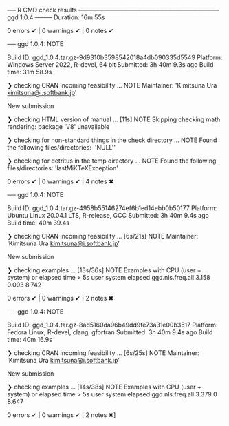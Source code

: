 ── R CMD check results ───────────────────────────────── ggd 1.0.4 ────
Duration: 16m 55s

0 errors ✔ | 0 warnings ✔ | 0 notes ✔

── ggd 1.0.4: NOTE

  Build ID:   ggd_1.0.4.tar.gz-9d9310b3598542018a4db090335d5549
  Platform:   Windows Server 2022, R-devel, 64 bit
  Submitted:  3h 40m 9.3s ago
  Build time: 31m 58.9s

❯ checking CRAN incoming feasibility ... NOTE
  Maintainer: 'Kimitsuna Ura <kimitsuna@i.softbank.jp>'
  
  New submission

❯ checking HTML version of manual ... [11s] NOTE
  Skipping checking math rendering: package 'V8' unavailable

❯ checking for non-standard things in the check directory ... NOTE
  Found the following files/directories:
    ''NULL''

❯ checking for detritus in the temp directory ... NOTE
  Found the following files/directories:
    'lastMiKTeXException'

0 errors ✔ | 0 warnings ✔ | 4 notes ✖

── ggd 1.0.4: NOTE

  Build ID:   ggd_1.0.4.tar.gz-4958b55146274ef6b1ed14ebb0b50177
  Platform:   Ubuntu Linux 20.04.1 LTS, R-release, GCC
  Submitted:  3h 40m 9.4s ago
  Build time: 40m 39.4s

❯ checking CRAN incoming feasibility ... [6s/21s] NOTE
  Maintainer: ‘Kimitsuna Ura <kimitsuna@i.softbank.jp>’
  
  New submission

❯ checking examples ... [13s/36s] NOTE
  Examples with CPU (user + system) or elapsed time > 5s
                    user system elapsed
  ggd.nls.freq.all 3.158  0.003   8.742

0 errors ✔ | 0 warnings ✔ | 2 notes ✖

── ggd 1.0.4: NOTE

  Build ID:   ggd_1.0.4.tar.gz-8ad5160da96b49dd9fe73a31e00b3517
  Platform:   Fedora Linux, R-devel, clang, gfortran
  Submitted:  3h 40m 9.4s ago
  Build time: 40m 16.9s

❯ checking CRAN incoming feasibility ... [6s/25s] NOTE
  Maintainer: ‘Kimitsuna Ura <kimitsuna@i.softbank.jp>’
  
  New submission

❯ checking examples ... [14s/38s] NOTE
  Examples with CPU (user + system) or elapsed time > 5s
                    user system elapsed
  ggd.nls.freq.all 3.379      0   8.647

0 errors ✔ | 0 warnings ✔ | 2 notes ✖]